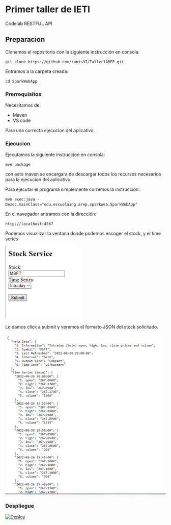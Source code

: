 # Primer taller de IETI

Codelab RESTFUL API

## Preparacion

Clonamos el repositorio con la siguiente instrucción en consola:

```
git clone https://github.com/ronis97/Taller1AREP.git
```
Entramos a la carpeta creada:

```
cd SparkWebApp
```

### Prerrequisitos

Necesitamos de:
* Maven
* VS code

Para una correcta ejecucion del aplicativo.

### Ejecucion

Ejecutamos la siguiente instruccion en consola:

```
mvn package
```

con esto maven se encargara de descargar todos los recursos necesarios para la ejecucion del aplicativo.

Para ejecutar el programa simplemente corremos la instrucción:

```
mvn exec:java -Dexec.mainClass="edu.escuelaing.arep.sparkweb.SparkWebApp" 
```

En el navegador entramos con la dirección:

```
http://localhost:4567
```

Podemos visualizar la ventana donde podemos escoger el stock, y el time series

![](https://github.com/ronis97/Taller1AREP/blob/main/imgs/index.PNG)

Le damos click a submit y veremos el formato JSON del stock solicitado.

![](https://github.com/ronis97/Taller1AREP/blob/main/imgs/JSON%20result.PNG)

### Despliegue

[![Deploy](https://www.herokucdn.com/deploy/button.svg)](https://vast-badlands-50797.herokuapp.com)


